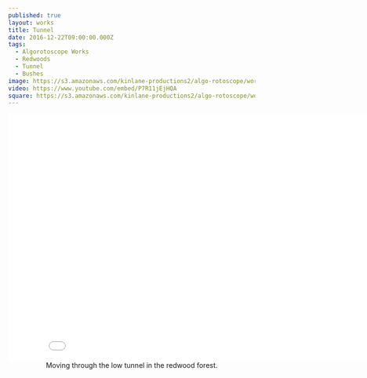 ```yaml
---
published: true
layout: works
title: Tunnel
date: 2016-12-22T09:00:00.000Z
tags:
  - Algorotoscope Works
  - Redwoods
  - Tunnel
  - Bushes
image: https://s3.amazonaws.com/kinlane-productions2/algo-rotoscope/working/tunnel.png
video: https://www.youtube.com/embed/P7R11jEjHQA
square: https://s3.amazonaws.com/kinlane-productions2/algo-rotoscope/working/tunnel-square.png
---
```

<center><iframe width="853" height="505" src="{{ page.video }}" frameborder="0" allowfullscreen></iframe></center>
<center>Moving through the low tunnel in the redwood forest.</center>

